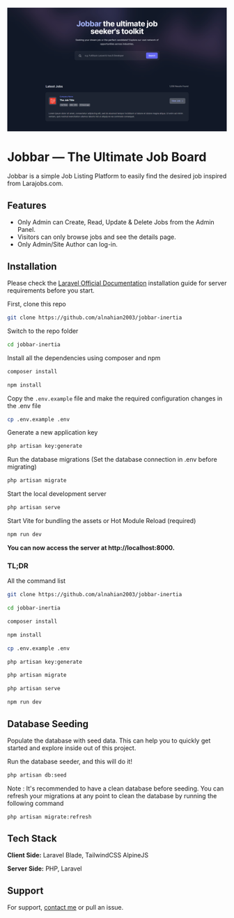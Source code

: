 <!-- Preview Image -->

![Preview](https://github.com/alnahian2003/jobbar/raw/main/screenshots/preview.png)

# Jobbar — The Ultimate Job Board

Jobbar is a simple Job Listing Platform to easily find the desired job inspired from Larajobs.com.

## Features

-   Only Admin can Create, Read, Update & Delete Jobs from the Admin Panel.
-   Visitors can only browse jobs and see the details page.
-   Only Admin/Site Author can log-in.

## Installation

Please check the [Laravel Official Documentation](https://laravel.com/docs/master/installation) installation guide for server requirements before you start.

First, clone this repo

```bash
git clone https://github.com/alnahian2003/jobbar-inertia
```

Switch to the repo folder

```bash
cd jobbar-inertia
```

Install all the dependencies using composer and npm

```bash
composer install
```

```bash
npm install
```

Copy the `.env.example` file and make the required configuration changes in the .env file

```bash
cp .env.example .env
```

Generate a new application key

```bash
php artisan key:generate
```

Run the database migrations (Set the database connection in .env before migrating)

```bash
php artisan migrate
```

Start the local development server

```bash
php artisan serve
```

Start Vite for bundling the assets or Hot Module Reload (required)

```bash
npm run dev
```

**You can now access the server at http://localhost:8000.**

### TL;DR

All the command list

```bash
git clone https://github.com/alnahian2003/jobbar-inertia
```

```bash
cd jobbar-inertia
```

```bash
composer install
```

```bash
npm install
```

```bash
cp .env.example .env
```

```bash
php artisan key:generate
```

```bash
php artisan migrate
```

```bash
php artisan serve
```

```bash
npm run dev
```

## Database Seeding

Populate the database with seed data. This can help you to quickly get started and explore inside out of this project.

Run the database seeder, and this will do it!

```bash
php artisan db:seed
```

Note : It's recommended to have a clean database before seeding. You can refresh your migrations at any point to clean the database by running the following command

```bash
php artisan migrate:refresh
```

## Tech Stack

**Client Side:** Laravel Blade, TailwindCSS AlpineJS

**Server Side:** PHP, Laravel

## Support

For support, [contact me](https://alnahian2003.github.io#contact) or pull an issue.
